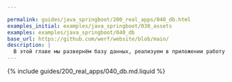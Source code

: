 ```yaml
---

permalink: guides/java_springboot/200_real_apps/040_db.html
examples_initial: examples/java_springboot/030_assets
examples: examples/java_springboot/040_db
base_url: https://github.com/werf/website/blob/main/
description: |
  В этой главе мы развернём базу данных, реализуем в приложении работу с БД и настроим автоматическое выполнение миграций и инициализации БД.
---
```


{% include guides/200_real_apps/040_db.md.liquid %}
